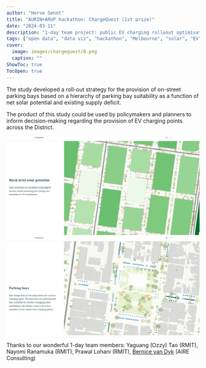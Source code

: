 ```yaml
---
author: "Herve Senot"
title: "AURIN+ARUP hackathon: ChargeQuest (1st prize)"
date: "2024-03-11"
description: "1-day team project: public EV charging rolloout optimisation"
tags: ["open data", "data viz", "hackathon", "Melbourne", "solar", "EV", "AURIN", "ARUP"]
cover:
  image: images/chargequest/0.png
  caption: ""
ShowToc: true
TocOpen: true
---
```


The study developed a roll-out strategy for the provision of on-street parking bays based on a hierarchy of parking bay suitability as a function of net solar potential and existing supply deficit.

The product of this study could be used by policymakers and planners to inform decision-making regarding the provision of EV charging points across the District.

![ChargeQuest output 1 - solar](/images/chargequest/2.png)
![ChargeQuest output 2 - parking bays suitability](/images/chargequest/1.png)

Thanks to our wonderful 1-day team members: Yaguang (Ozzy) Tao (RMIT), Nayomi Ranamuka (RMIT), Prawal Lohani (RMIT), [Bernice van Dyk](https://www.linkedin.com/in/bernice-swanepoel-ph-d-mrics-46a31155/) (AIRE Consulting)